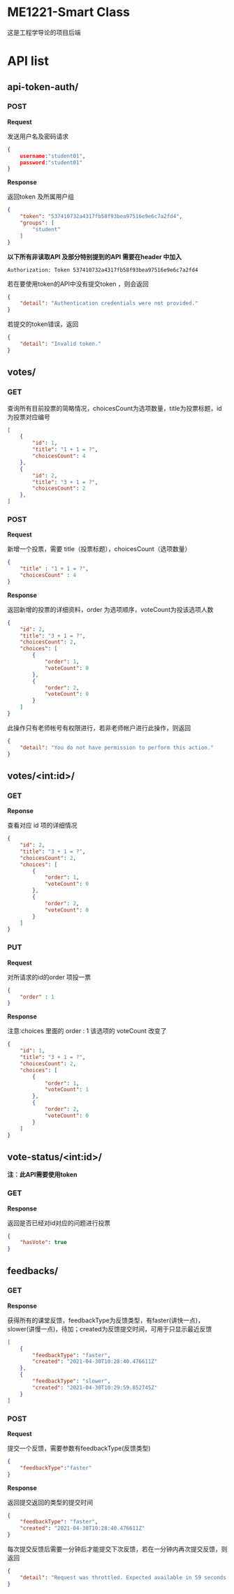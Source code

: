 # ME1221-Smart Class
这是工程学导论的项目后端

# API list

## api-token-auth/

### POST

**Request**

发送用户名及密码请求

```json
{
    username:"student01",
    password:"student01"
}
```

**Response**

返回token 及所属用户组

```json
{
    "token": "537410732a4317fb58f93bea97516e9e6c7a2fd4",
    "groups": [
        "student"
    ]
}
```

**以下所有非读取API  及部分特别提到的API 需要在header 中加入**

```
Authorization: Token 537410732a4317fb58f93bea97516e9e6c7a2fd4
```

若在要使用token的API中没有提交token ，则会返回

```json
{
    "detail": "Authentication credentials were not provided."
}
```

若提交的token错误，返回

```json
{
    "detail": "Invalid token."
}
```

## votes/

### GET

查询所有目前投票的简略情况，choicesCount为选项数量，title为投票标题，id 为投票对应编号

```json
[
    {
        "id": 1,
        "title": "1 + 1 = ?",
        "choicesCount": 4
    },
    {
        "id": 2,
        "title": "3 + 1 = ?",
        "choicesCount": 2
    },
]
```

### POST

**Request**

新增一个投票，需要 title（投票标题），choicesCount（选项数量）

```json
{
    "title" : "1 + 1 = ?",
    "choicesCount" : 4
}
```

**Response**

返回新增的投票的详细资料，order 为选项顺序，voteCount为投该选项人数

```json
{
    "id": 2,
    "title": "3 + 1 = ?",
    "choicesCount": 2,
    "choices": [
        {
            "order": 1,
            "voteCount": 0
        },
        {
            "order": 2,
            "voteCount": 0
        }
    ]
}
```

此操作只有老师帐号有权限进行，若非老师帐户进行此操作，则返回

```json
{
    "detail": "You do not have permission to perform this action."
}
```

## votes/\<int:id>/

### GET

**Reponse**

查看对应 id 项的详细情况

```json
{
    "id": 2,
    "title": "3 + 1 = ?",
    "choicesCount": 2,
    "choices": [
        {
            "order": 1,
            "voteCount": 0
        },
        {
            "order": 2,
            "voteCount": 0
        }
    ]
}
```

### PUT

**Request**

对所请求的id的order 项投一票

```json
{
    "order" : 1
}
```

**Response**

注意∶choices 里面的 order : 1 该选项的 voteCount 改变了

```json
{
    "id": 1,
    "title": "3 + 1 = ?",
    "choicesCount": 2,
    "choices": [
        {
            "order": 1,
            "voteCount": 1 
        },
        {
            "order": 2,
            "voteCount": 0
        }
    ]
}
```

## vote-status/\<int:id>/

**注︰此API需要使用token**

### GET

**Response**

返回是否已经对id对应的问题进行投票

```json
{
    "hasVote": true
}
```

## feedbacks/

### GET

**Response**

获得所有的课堂反馈，feedbackType为反馈类型，有faster(讲快一点)，slower(讲慢一点)，待加；created为反馈提交时间，可用于只显示最近反馈

```json
[
    {
        "feedbackType": "faster",
        "created": "2021-04-30T10:28:40.476611Z"
    },
    {
        "feedbackType": "slower",
        "created": "2021-04-30T10:29:59.852745Z"
    }
]
```

###  POST

**Request**

提交一个反馈，需要参数有feedbackType(反馈类型)

```json
{
    "feedbackType":"faster"
}
```

**Response**

返回提交返回的类型的提交时间

```json
{
    "feedbackType": "faster",
    "created": "2021-04-30T10:28:40.476611Z"
}
```

每次提交反馈后需要一分钟后才能提交下次反馈，若在一分钟内再次提交反馈，则返回

```json
{
    "detail": "Request was throttled. Expected available in 59 seconds."
}
```



